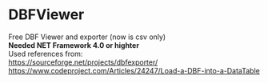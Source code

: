 # DBFViewer
Free DBF Viewer and exporter (now is csv only)  
**Needed NET Framework 4.0 or highter**  
Used references from:  
https://sourceforge.net/projects/dbfexporter/  
https://www.codeproject.com/Articles/24247/Load-a-DBF-into-a-DataTable  
